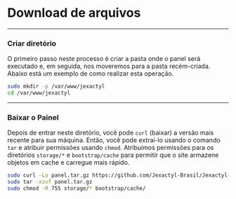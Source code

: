 # Download de arquivos

***

### Criar diretório

O primeiro passo neste processo é criar a pasta onde o
panel será executado e, em seguida, nos moveremos para a pasta recém-criada.
Abaixo está um exemplo de como realizar esta operação.

```bash
sudo mkdir -p /var/www/jexactyl
cd /var/www/jexactyl
```

***

### Baixar o Painel

Depois de entrar neste diretório, você pode `curl` (baixar) a versão mais recente para sua máquina.
Então, você pode extraí-lo usando o comando `tar` e atribuir permissões usando `chmod`. Atribuímos permissões
para os diretórios `storage/*` e `bootstrap/cache` para permitir que o site armazene objetos em cache e carregue mais rápido.

```bash
sudo curl -Lo panel.tar.gz https://github.com/Jexactyl-Brasil/Jexactyl-Brasil/releases/latest/download/panel.tar.gz
sudo tar -xzvf panel.tar.gz
sudo chmod -R 755 storage/* bootstrap/cache/
```
